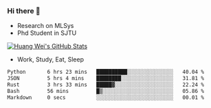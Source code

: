 ### Hi there 👋
- Research on MLSys
- Phd Student in SJTU
  
[![Huang Wei's GitHub Stats](https://github-readme-stats.vercel.app/api?username=huangwei021230&theme=tokyonight)](https://github.com/anuraghazra/github-readme-stats)

- Work, Study, Eat, Sleep


<!--START_SECTION:waka-->

```txt
Python       6 hrs 23 mins   ██████████░░░░░░░░░░░░░░░   40.04 %
JSON         5 hrs 4 mins    ████████░░░░░░░░░░░░░░░░░   31.81 %
Rust         3 hrs 33 mins   █████▓░░░░░░░░░░░░░░░░░░░   22.24 %
Bash         56 mins         █▒░░░░░░░░░░░░░░░░░░░░░░░   05.86 %
Markdown     0 secs          ░░░░░░░░░░░░░░░░░░░░░░░░░   00.01 %
```

<!--END_SECTION:waka-->
